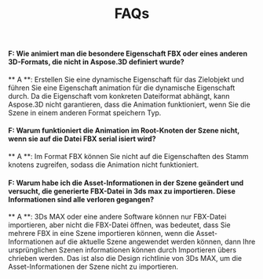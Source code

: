 ﻿---
title: FAQs
type: docs
weight: 190
url: /de/net/faqs/
description: Häufig gestellte Fragen zu Aspose.3D für. Netz.
---
#### **F: Wie animiert man die besondere Eigenschaft FBX oder eines anderen 3D-Formats, die nicht in Aspose.3D definiert wurde?**
** A **: Erstellen Sie eine dynamische Eigenschaft für das Zielobjekt und führen Sie eine Eigenschaft animation für die dynamische Eigenschaft durch. Da die Eigenschaft vom konkreten Dateiformat abhängt, kann Aspose.3D nicht garantieren, dass die Animation funktioniert, wenn Sie die Szene in einem anderen Format speichern Typ.
#### **F: Warum funktioniert die Animation im Root-Knoten der Szene nicht, wenn sie auf die Datei FBX serial isiert wird?**
** A **: Im Format FBX können Sie nicht auf die Eigenschaften des Stamm knotens zugreifen, sodass die Animation nicht funktioniert.
#### **F: Warum habe ich die Asset-Informationen in der Szene geändert und versucht, die generierte FBX-Datei in 3ds max zu importieren. Diese Informationen sind alle verloren gegangen?**
** A **: 3Ds MAX oder eine andere Software können nur FBX-Datei importieren, aber nicht die FBX-Datei öffnen, was bedeutet, dass Sie mehrere FBX in eine Szene importieren können, wenn die Asset-Informationen auf die aktuelle Szene angewendet werden können, dann Ihre ursprünglichen Szenen informationen können durch Importieren übers chrieben werden. Das ist also die Design richtlinie von 3Ds MAX, um die Asset-Informationen der Szene nicht zu importieren.
